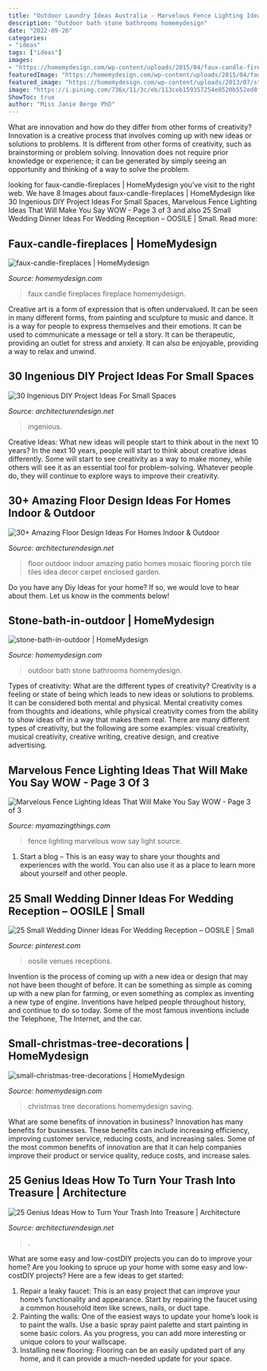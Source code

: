 ```yaml
---
title: "Outdoor Laundry Ideas Australia - Marvelous Fence Lighting Ideas That Will Make You Say Wow"
description: "Outdoor bath stone bathrooms homemydesign"
date: "2022-09-26"
categories:
- "ideas"
tags: ["ideas"]
images:
- "https://homemydesign.com/wp-content/uploads/2015/04/faux-candle-fireplaces.jpg"
featuredImage: "https://homemydesign.com/wp-content/uploads/2015/04/faux-candle-fireplaces.jpg"
featured_image: "https://homemydesign.com/wp-content/uploads/2013/07/stone-bath-in-outdoor.jpg"
image: "https://i.pinimg.com/736x/11/3c/eb/113ceb159357254e8520b552ed8f3fd4.jpg"
ShowToc: true
author: "Miss Janie Berge PhD"
---
```



What are innovation and how do they differ from other forms of creativity?
Innovation is a creative process that involves coming up with new ideas or solutions to problems. It is different from other forms of creativity, such as brainstorming or problem solving. Innovation does not require prior knowledge or experience; it can be generated by simply seeing an opportunity and thinking of a way to solve the problem.

	

		
looking for faux-candle-fireplaces | HomeMydesign you've visit to the right web. We have 8 Images about faux-candle-fireplaces | HomeMydesign like 30 Ingenious DIY Project Ideas For Small Spaces, Marvelous Fence Lighting Ideas That Will Make You Say WOW - Page 3 of 3 and also 25 Small Wedding Dinner Ideas For Wedding Reception – OOSILE | Small. Read more:
		
    
## Faux-candle-fireplaces | HomeMydesign

<img loading=lazy src="https://homemydesign.com/wp-content/uploads/2015/04/faux-candle-fireplaces.jpg" onerror="this.onerror=null;this.src='https://tse1.mm.bing.net/th?id=OIP.t2dX-xDqI6wB0Ezx93oz7QHaJf&amp;pid=15.1';" alt="faux-candle-fireplaces | HomeMydesign">

_Source: homemydesign.com_

>faux candle fireplaces fireplace homemydesign. 

	

Creative art is a form of expression that is often undervalued. It can be seen in many different forms, from painting and sculpture to music and dance. It is a way for people to express themselves and their emotions. It can be used to communicate a message or tell a story. It can be therapeutic, providing an outlet for stress and anxiety. It can also be enjoyable, providing a way to relax and unwind.

    
## 30 Ingenious DIY Project Ideas For Small Spaces

<img loading=lazy src="https://cdn.architecturendesign.net/wp-content/uploads/2016/01/AD-Ingenious-DIY-Project-Ideas-For-Small-Spaces-30.jpg" onerror="this.onerror=null;this.src='https://tse3.mm.bing.net/th?id=OIP.tQ7puYful74iveYi7ckWmwHaLH&amp;pid=15.1';" alt="30 Ingenious DIY Project Ideas For Small Spaces">

_Source: architecturendesign.net_

>ingenious. 

	

Creative Ideas: What new ideas will people start to think about in the next 10 years?
In the next 10 years, people will start to think about creative ideas differently. Some will start to see creativity as a way to make money, while others will see it as an essential tool for problem-solving. Whatever people do, they will continue to explore ways to improve their creativity.

    
## 30+ Amazing Floor Design Ideas For Homes Indoor &amp; Outdoor

<img loading=lazy src="http://cdn.architecturendesign.net/wp-content/uploads/2015/08/AD-Indoor-Outdoor-Floor-Design-Ideas-21.jpg" onerror="this.onerror=null;this.src='https://tse1.mm.bing.net/th?id=OIP.K8DN2tCv0pbdZ-JeeS_u-gHaLH&amp;pid=15.1';" alt="30+ Amazing Floor Design Ideas For Homes Indoor &amp; Outdoor">

_Source: architecturendesign.net_

>floor outdoor indoor amazing patio homes mosaic flooring porch tile tiles idea decor carpet enclosed garden. 

	

Do you have any Diy Ideas for your home? If so, we would love to hear about them. Let us know in the comments below!

    
## Stone-bath-in-outdoor | HomeMydesign

<img loading=lazy src="https://homemydesign.com/wp-content/uploads/2013/07/stone-bath-in-outdoor.jpg" onerror="this.onerror=null;this.src='https://tse3.mm.bing.net/th?id=OIP.6wYIkai7hIEi0Ol8cHmZAwHaLJ&amp;pid=15.1';" alt="stone-bath-in-outdoor | HomeMydesign">

_Source: homemydesign.com_

>outdoor bath stone bathrooms homemydesign. 

	

Types of creativity: What are the different types of creativity?
Creativity is a feeling or state of being which leads to new ideas or solutions to problems. It can be considered both mental and physical. Mental creativity comes from thoughts and ideations, while physical creativity comes from the ability to show ideas off in a way that makes them real. There are many different types of creativity, but the following are some examples: visual creativity, musical creativity, creative writing, creative design, and creative advertising.

    
## Marvelous Fence Lighting Ideas That Will Make You Say WOW - Page 3 Of 3

<img loading=lazy src="http://myamazingthings.com/wp-content/uploads/2017/03/fence-light.jpg" onerror="this.onerror=null;this.src='https://tse4.mm.bing.net/th?id=OIP.e9tRlyivnv_n67T-PgJUHAHaE8&amp;pid=15.1';" alt="Marvelous Fence Lighting Ideas That Will Make You Say WOW - Page 3 of 3">

_Source: myamazingthings.com_

>fence lighting marvelous wow say light source. 

	

1. Start a blog – This is an easy way to share your thoughts and experiences with the world. You can also use it as a place to learn more about yourself and other people.

    
## 25 Small Wedding Dinner Ideas For Wedding Reception – OOSILE | Small

<img loading=lazy src="https://i.pinimg.com/736x/11/3c/eb/113ceb159357254e8520b552ed8f3fd4.jpg" onerror="this.onerror=null;this.src='https://tse2.mm.bing.net/th?id=OIP.Bbigb53ucwrPmtpEOqqUYgHaJ3&amp;pid=15.1';" alt="25 Small Wedding Dinner Ideas For Wedding Reception – OOSILE | Small">

_Source: pinterest.com_

>oosile venues receptions. 

	

Invention is the process of coming up with a new idea or design that may not have been thought of before. It can be something as simple as coming up with a new plan for farming, or even something as complex as inventing a new type of engine. Inventions have helped people throughout history, and continue to do so today. Some of the most famous inventions include the Telephone, The Internet, and the car.

    
## Small-christmas-tree-decorations | HomeMydesign

<img loading=lazy src="https://homemydesign.com/wp-content/uploads/2014/12/small-christmas-tree-decorations.jpg" onerror="this.onerror=null;this.src='https://tse1.mm.bing.net/th?id=OIP.J9Os6VTnNq-AL503bwGM5gHaLG&amp;pid=15.1';" alt="small-christmas-tree-decorations | HomeMydesign">

_Source: homemydesign.com_

>christmas tree decorations homemydesign saving. 

	

What are some benefits of innovation in business?
Innovation has many benefits for businesses. These benefits can include increasing efficiency, improving customer service, reducing costs, and increasing sales. Some of the most common benefits of innovation are that it can help companies improve their product or service quality, reduce costs, and increase sales.

    
## 25 Genius Ideas How To Turn Your Trash Into Treasure | Architecture

<img loading=lazy src="https://cdn.architecturendesign.net/wp-content/uploads/2014/08/Turn-Your-Trash-Into-Treasure-16.jpg" onerror="this.onerror=null;this.src='https://tse4.mm.bing.net/th?id=OIP.ByFJ05yOmdeuE5jiDjgAhwHaIT&amp;pid=15.1';" alt="25 Genius Ideas How to Turn Your Trash Into Treasure | Architecture">

_Source: architecturendesign.net_

>. 

	

What are some easy and low-costDIY projects you can do to improve your home?
Are you looking to spruce up your home with some easy and low-costDIY projects? Here are a few ideas to get started: 
1. Repair a leaky faucet: This is an easy project that can improve your home’s functionality and appearance. Start by repairing the faucet using a common household item like screws, nails, or duct tape. 
2. Painting the walls: One of the easiest ways to update your home’s look is to paint the walls. Use a basic spray paint palette and start painting in some basic colors. As you progress, you can add more interesting or unique colors to your wallscape. 
3. Installing new flooring: Flooring can be an easily updated part of any home, and it can provide a much-needed update for your space.


